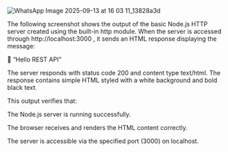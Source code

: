 ![WhatsApp Image 2025-09-13 at 16 03 11_13828a3d](https://github.com/user-attachments/assets/15f0a498-84a2-46b9-ac1e-ee7bd5ce48a9)

The following screenshot shows the output of the basic Node.js HTTP server created using the built-in http module. When the server is accessed through http://localhost:3000
, it sends an HTML response displaying the message:

💬 “Hello REST API”

The server responds with status code 200 and content type text/html. The response contains simple HTML styled with a white background and bold black text.

This output verifies that:

The Node.js server is running successfully.

The browser receives and renders the HTML content correctly.

The server is accessible via the specified port (3000) on localhost.
